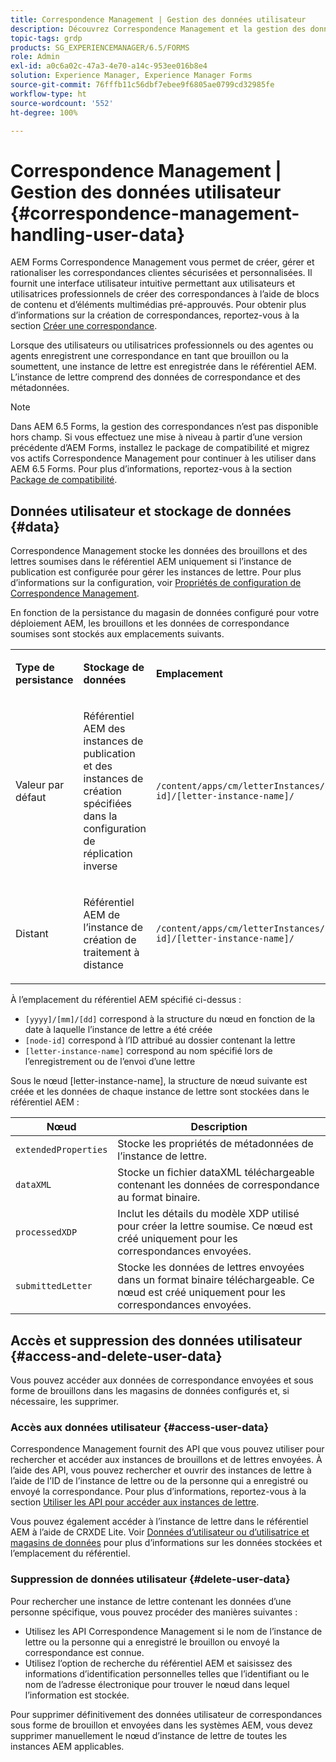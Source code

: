 ```yaml
---
title: Correspondence Management | Gestion des données utilisateur
description: Découvrez Correspondence Management et la gestion des données utilisateur dans un environnement Adobe Experience Manager Forms.
topic-tags: grdp
products: SG_EXPERIENCEMANAGER/6.5/FORMS
role: Admin
exl-id: a0c6a02c-47a3-4e70-a14c-953ee016b8e4
solution: Experience Manager, Experience Manager Forms
source-git-commit: 76fffb11c56dbf7ebee9f6805ae0799cd32985fe
workflow-type: ht
source-wordcount: '552'
ht-degree: 100%

---
```


# Correspondence Management | Gestion des données utilisateur {#correspondence-management-handling-user-data}

AEM Forms Correspondence Management vous permet de créer, gérer et rationaliser les correspondances clientes sécurisées et personnalisées. Il fournit une interface utilisateur intuitive permettant aux utilisateurs et utilisatrices professionnels de créer des correspondances à l’aide de blocs de contenu et d’éléments multimédias pré-approuvés. Pour obtenir plus d’informations sur la création de correspondances, reportez-vous à la section [Créer une correspondance](/help/forms/using/create-correspondence.md).

Lorsque des utilisateurs ou utilisatrices professionnels ou des agentes ou agents enregistrent une correspondance en tant que brouillon ou la soumettent, une instance de lettre est enregistrée dans le référentiel AEM. L’instance de lettre comprend des données de correspondance et des métadonnées.

>[!NOTE]
>
>Dans AEM 6.5 Forms, la gestion des correspondances n’est pas disponible hors champ. Si vous effectuez une mise à niveau à partir d’une version précédente d’AEM Forms, installez le package de compatibilité et migrez vos actifs Correspondence Management pour continuer à les utiliser dans AEM 6.5 Forms. Pour plus d’informations, reportez-vous à la section [Package de compatibilité](/help/forms/using/compatibility-package.md).

## Données utilisateur et stockage de données {#data}

Correspondence Management stocke les données des brouillons et des lettres soumises dans le référentiel AEM uniquement si l’instance de publication est configurée pour gérer les instances de lettre. Pour plus d’informations sur la configuration, voir [Propriétés de configuration de Correspondence Management](/help/forms/using/cm-configuration-properties.md).

En fonction de la persistance du magasin de données configuré pour votre déploiement AEM, les brouillons et les données de correspondance soumises sont stockés aux emplacements suivants.

<table>
 <tbody>
  <tr>
   <td><p><strong>Type de persistance</strong></p> </td>
   <td><p><strong>Stockage de données</strong></p> </td>
   <td><p><strong>Emplacement</strong></p> </td>
  </tr>
  <tr>
   <td><p>Valeur par défaut</p> </td>
   <td><p>Référentiel AEM des instances de publication et des instances de création spécifiées dans la configuration de réplication inverse</p> </td>
   <td><p><code>/content/apps/cm/letterInstances/[yyyy]/[mm]/[dd]/[node-id]/[letter-instance-name]/</code><br /> </p> </td>
  </tr>
  <tr>
   <td><p>Distant</p> </td>
   <td><p>Référentiel AEM de l’instance de création de traitement à distance</p> </td>
   <td><p><code>/content/apps/cm/letterInstances/[yyyy]/[mm]/[dd]/[node-id]/[letter-instance-name]/</code></p> </td>
  </tr>
 </tbody>
</table>

À l’emplacement du référentiel AEM spécifié ci-dessus :

* `[yyyy]/[mm]/[dd]` correspond à la structure du nœud en fonction de la date à laquelle l’instance de lettre a été créée
* `[node-id]` correspond à l’ID attribué au dossier contenant la lettre
* `[letter-instance-name]` correspond au nom spécifié lors de l’enregistrement ou de l’envoi d’une lettre

Sous le nœud [letter-instance-name], la structure de nœud suivante est créée et les données de chaque instance de lettre sont stockées dans le référentiel AEM :

| Nœud | Description |
|---|---|
| `extendedProperties` | Stocke les propriétés de métadonnées de l’instance de lettre. |
| `dataXML` | Stocke un fichier dataXML téléchargeable contenant les données de correspondance au format binaire. |
| `processedXDP` | Inclut les détails du modèle XDP utilisé pour créer la lettre soumise. Ce nœud est créé uniquement pour les correspondances envoyées. |
| `submittedLetter` | Stocke les données de lettres envoyées dans un format binaire téléchargeable. Ce nœud est créé uniquement pour les correspondances envoyées. |

## Accès et suppression des données utilisateur {#access-and-delete-user-data}

Vous pouvez accéder aux données de correspondance envoyées et sous forme de brouillons dans les magasins de données configurés et, si nécessaire, les supprimer.

### Accès aux données utilisateur {#access-user-data}

Correspondence Management fournit des API que vous pouvez utiliser pour rechercher et accéder aux instances de brouillons et de lettres envoyées. À l’aide des API, vous pouvez rechercher et ouvrir des instances de lettre à l’aide de l’ID de l’instance de lettre ou de la personne qui a enregistré ou envoyé la correspondance. Pour plus d’informations, reportez-vous à la section [Utiliser les API pour accéder aux instances de lettre](/help/forms/using/cm-apis-to-access-letter-instances.md).

Vous pouvez également accéder à l’instance de lettre dans le référentiel AEM à l’aide de CRXDE Lite. Voir [Données d’utilisateur ou d’utilisatrice et magasins de données](/help/forms/using/correspondence-management-handling-user-data.md#data) pour plus d’informations sur les données stockées et l’emplacement du référentiel.

### Suppression de données utilisateur {#delete-user-data}

Pour rechercher une instance de lettre contenant les données d’une personne spécifique, vous pouvez procéder des manières suivantes :

* Utilisez les API Correspondence Management si le nom de l’instance de lettre ou la personne qui a enregistré le brouillon ou envoyé la correspondance est connue.
* Utilisez l’option de recherche du référentiel AEM et saisissez des informations d’identification personnelles telles que l’identifiant ou le nom de l’adresse électronique pour trouver le nœud dans lequel l’information est stockée. 

Pour supprimer définitivement des données utilisateur de correspondances sous forme de brouillon et envoyées dans les systèmes AEM, vous devez supprimer manuellement le nœud d’instance de lettre de toutes les instances AEM applicables.
